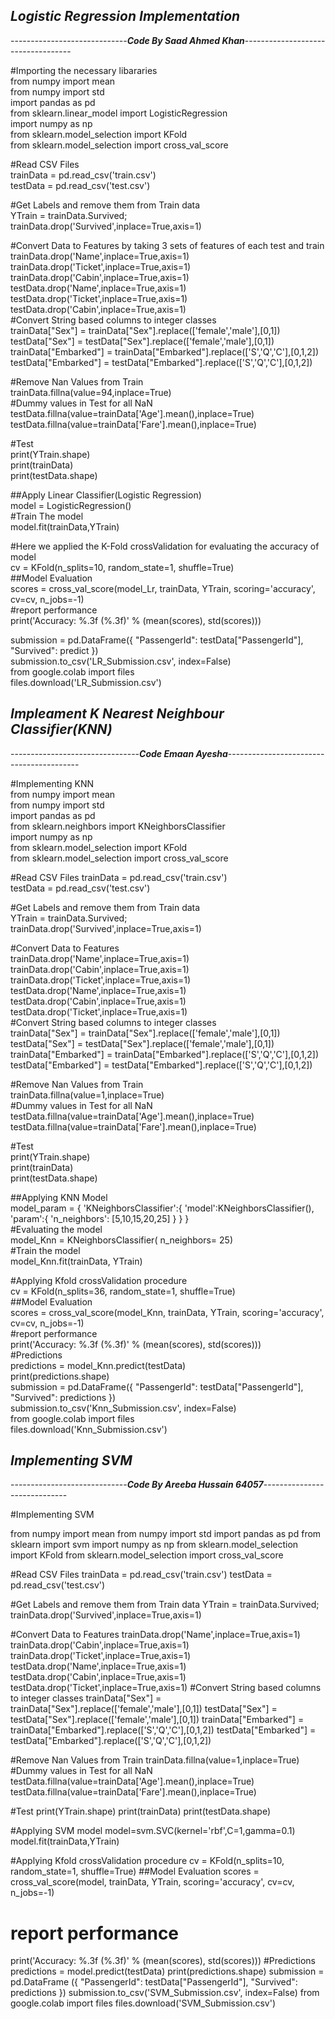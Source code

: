 ***Logistic Regression Implementation***<br/>
----------------------------------------------
-----------------------------***Code By Saad Ahmed Khan***-----------------------------------

#Importing the necessary libararies </br>
from numpy import mean <br/>
from numpy import std </br>
import pandas as pd</br>
from sklearn.linear_model import LogisticRegression </br>
import numpy as np </br>
from sklearn.model_selection import KFold </br>
from sklearn.model_selection import cross_val_score </br>

#Read CSV Files </br>
trainData = pd.read_csv('train.csv')</br>
testData = pd.read_csv('test.csv')</br>

#Get Labels and remove them from Train data</br>
YTrain = trainData.Survived;</br>
trainData.drop('Survived',inplace=True,axis=1)</br>

#Convert Data to Features by taking 3 sets of features of each test and train </br>
trainData.drop('Name',inplace=True,axis=1)</br>
trainData.drop('Ticket',inplace=True,axis=1)</br>
trainData.drop('Cabin',inplace=True,axis=1)</br>
testData.drop('Name',inplace=True,axis=1)</br>
testData.drop('Ticket',inplace=True,axis=1)</br>
testData.drop('Cabin',inplace=True,axis=1)</br>
#Convert String based columns to integer classes</br>
trainData["Sex"] = trainData["Sex"].replace(['female','male'],[0,1])</br>
testData["Sex"] = testData["Sex"].replace(['female','male'],[0,1])</br>
trainData["Embarked"] = trainData["Embarked"].replace(['S','Q','C'],[0,1,2])</br>
testData["Embarked"] = testData["Embarked"].replace(['S','Q','C'],[0,1,2])</br>

#Remove Nan Values from Train </br>
trainData.fillna(value=94,inplace=True) </br>
#Dummy values in Test for all NaN </br>
testData.fillna(value=trainData['Age'].mean(),inplace=True) </br>
testData.fillna(value=trainData['Fare'].mean(),inplace=True) </br>

#Test </br>
print(YTrain.shape) </br>
print(trainData)</br>
print(testData.shape) </br>


##Apply Linear Classifier(Logistic Regression) </br>
model = LogisticRegression()</br>
#Train The model </br>
model.fit(trainData,YTrain) </br>

#Here we applied the K-Fold crossValidation for evaluating the accuracy of model </br>
cv = KFold(n_splits=10, random_state=1, shuffle=True)</br>
##Model Evaluation</br>
scores = cross_val_score(model_Lr, trainData, YTrain, scoring='accuracy', cv=cv, n_jobs=-1)</br>
#report performance </br>
print('Accuracy: %.3f (%.3f)' % (mean(scores), std(scores))) </br>

submission = pd.DataFrame({
        "PassengerId": testData["PassengerId"],
        "Survived": predict
    })</br>
submission.to_csv('LR_Submission.csv', index=False) </br>
from google.colab import files</br>
files.download('LR_Submission.csv')</br>


***Impleament K Nearest Neighbour Classifier(KNN)***
-----------------------------------------------------------
--------------------------------***Code Emaan Ayesha***-----------------------------------------<br/>

#Implementing KNN <br/>
from numpy import mean <br/>
from numpy import std <br/>
import pandas as pd <br/>
from sklearn.neighbors import KNeighborsClassifier <br/>
import numpy as np <br/>
from sklearn.model_selection import KFold <br/>
from sklearn.model_selection import cross_val_score <br/>

#Read CSV Files
trainData = pd.read_csv('train.csv') <br/>
testData = pd.read_csv('test.csv') <br/>

#Get Labels and remove them from Train data <br/>
YTrain = trainData.Survived;<br/>
trainData.drop('Survived',inplace=True,axis=1) <br/>

#Convert Data to Features <br/>
trainData.drop('Name',inplace=True,axis=1) <br/>
trainData.drop('Cabin',inplace=True,axis=1) <br/>
trainData.drop('Ticket',inplace=True,axis=1) <br/>
testData.drop('Name',inplace=True,axis=1)<br/>
testData.drop('Cabin',inplace=True,axis=1)<br/>
testData.drop('Ticket',inplace=True,axis=1)<br/>
#Convert String based columns to integer classes<br/>
trainData["Sex"] = trainData["Sex"].replace(['female','male'],[0,1]) <br/>
testData["Sex"] = testData["Sex"].replace(['female','male'],[0,1])<br/>
trainData["Embarked"] = trainData["Embarked"].replace(['S','Q','C'],[0,1,2])<br/>
testData["Embarked"] = testData["Embarked"].replace(['S','Q','C'],[0,1,2])<br/>

#Remove Nan Values from Train <br/>
trainData.fillna(value=1,inplace=True) <br/>
#Dummy values in Test for all NaN<br/>
testData.fillna(value=trainData['Age'].mean(),inplace=True) <br/>
testData.fillna(value=trainData['Fare'].mean(),inplace=True) <br/>

#Test<br/>
print(YTrain.shape)<br/>
print(trainData)<br/>
print(testData.shape)

##Applying KNN Model <br/>
model_param = {
      'KNeighborsClassifier':{
        'model':KNeighborsClassifier(),
        'param':{
            'n_neighbors': [5,10,15,20,25]
}
      }
}<br/>
#Evaluating the model <br/>
model_Knn = KNeighborsClassifier( n_neighbors= 25)<br/>
#Train the model<br/>
model_Knn.fit(trainData, YTrain)<br/>

#Applying Kfold crossValidation procedure<br/>
cv = KFold(n_splits=36, random_state=1, shuffle=True)<br/>
##Model Evaluation<br/>
scores = cross_val_score(model_Knn, trainData, YTrain, scoring='accuracy', cv=cv, n_jobs=-1)<br/>
#report performance <br/>
print('Accuracy: %.3f (%.3f)' % (mean(scores), std(scores)))<br/>
#Predictions<br/>
predictions = model_Knn.predict(testData)<br/>
print(predictions.shape)<br/>
submission = pd.DataFrame({
        "PassengerId": testData["PassengerId"],
        "Survived": predictions
    })<br/>
submission.to_csv('Knn_Submission.csv', index=False)<br/>
from google.colab import files</br>
files.download('Knn_Submission.csv')</br>

***Implementing SVM***<br/>
----------------------------------------------
-----------------------------***Code By Areeba Hussain 64057***-----------------------------

#Implementing SVM

from numpy import mean
from numpy import std
import pandas as pd
from sklearn import svm 
import numpy as np
from sklearn.model_selection import KFold
from sklearn.model_selection import cross_val_score

#Read CSV Files
trainData = pd.read_csv('train.csv')
testData = pd.read_csv('test.csv')

#Get Labels and remove them from Train data
YTrain = trainData.Survived;
trainData.drop('Survived',inplace=True,axis=1)

#Convert Data to Features
trainData.drop('Name',inplace=True,axis=1)
trainData.drop('Cabin',inplace=True,axis=1)
trainData.drop('Ticket',inplace=True,axis=1)
testData.drop('Name',inplace=True,axis=1)
testData.drop('Cabin',inplace=True,axis=1)
testData.drop('Ticket',inplace=True,axis=1)
#Convert String based columns to integer classes
trainData["Sex"] = trainData["Sex"].replace(['female','male'],[0,1])
testData["Sex"] = testData["Sex"].replace(['female','male'],[0,1])
trainData["Embarked"] = trainData["Embarked"].replace(['S','Q','C'],[0,1,2])
testData["Embarked"] = testData["Embarked"].replace(['S','Q','C'],[0,1,2])

#Remove Nan Values from Train
trainData.fillna(value=1,inplace=True)
#Dummy values in Test for all NaN
testData.fillna(value=trainData['Age'].mean(),inplace=True)
testData.fillna(value=trainData['Fare'].mean(),inplace=True)

#Test
print(YTrain.shape)
print(trainData)
print(testData.shape)

#Applying SVM model
model=svm.SVC(kernel='rbf',C=1,gamma=0.1)
model.fit(trainData,YTrain)

#Applying Kfold crossValidation procedure
cv = KFold(n_splits=10, random_state=1, shuffle=True)
##Model Evaluation
scores = cross_val_score(model, trainData, YTrain, scoring='accuracy', cv=cv, n_jobs=-1)
# report performance
print('Accuracy: %.3f (%.3f)' % (mean(scores), std(scores)))
#Predictions
predictions = model.predict(testData)
print(predictions.shape)
submission = pd.DataFrame
({
        "PassengerId": testData["PassengerId"],
        "Survived": predictions
        })
submission.to_csv('SVM_Submission.csv', index=False)
from google.colab import files
files.download('SVM_Submission.csv')
